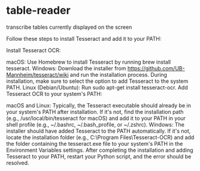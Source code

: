 # table-reader
 transcribe tables currently displayed on the screen

Follow these steps to install Tesseract and add it to your PATH:

Install Tesseract OCR:

macOS: Use Homebrew to install Tesseract by running brew install tesseract.
Windows: Download the installer from https://github.com/UB-Mannheim/tesseract/wiki and run the installation process. During installation, make sure to select the option to add Tesseract to the system PATH.
Linux (Debian/Ubuntu): Run sudo apt-get install tesseract-ocr.
Add Tesseract OCR to your system's PATH:

macOS and Linux: Typically, the Tesseract executable should already be in your system's PATH after installation. If it's not, find the installation path (e.g., /usr/local/bin/tesseract for macOS) and add it to your PATH in your shell profile (e.g., ~/.bashrc, ~/.bash_profile, or ~/.zshrc).
Windows: The installer should have added Tesseract to the PATH automatically. If it's not, locate the installation folder (e.g., C:\Program Files\Tesseract-OCR) and add the folder containing the tesseract.exe file to your system's PATH in the Environment Variables settings.
After completing the installation and adding Tesseract to your PATH, restart your Python script, and the error should be resolved.
